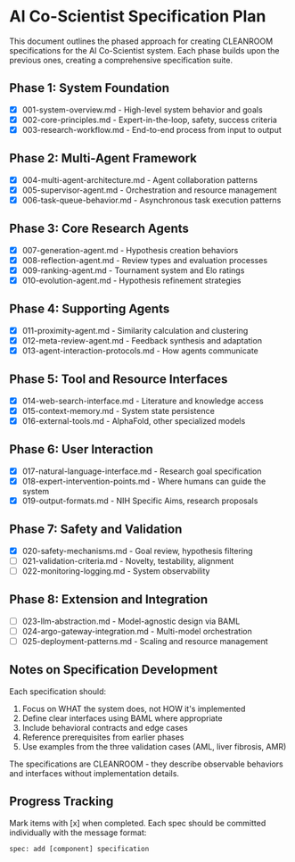 # AI Co-Scientist Specification Plan

This document outlines the phased approach for creating CLEANROOM specifications for the AI Co-Scientist system. Each phase builds upon the previous ones, creating a comprehensive specification suite.

## Phase 1: System Foundation
- [x] 001-system-overview.md - High-level system behavior and goals
- [x] 002-core-principles.md - Expert-in-the-loop, safety, success criteria
- [x] 003-research-workflow.md - End-to-end process from input to output

## Phase 2: Multi-Agent Framework
- [x] 004-multi-agent-architecture.md - Agent collaboration patterns
- [x] 005-supervisor-agent.md - Orchestration and resource management
- [x] 006-task-queue-behavior.md - Asynchronous task execution patterns

## Phase 3: Core Research Agents
- [x] 007-generation-agent.md - Hypothesis creation behaviors
- [x] 008-reflection-agent.md - Review types and evaluation processes
- [x] 009-ranking-agent.md - Tournament system and Elo ratings
- [x] 010-evolution-agent.md - Hypothesis refinement strategies

## Phase 4: Supporting Agents
- [x] 011-proximity-agent.md - Similarity calculation and clustering
- [x] 012-meta-review-agent.md - Feedback synthesis and adaptation
- [x] 013-agent-interaction-protocols.md - How agents communicate

## Phase 5: Tool and Resource Interfaces
- [x] 014-web-search-interface.md - Literature and knowledge access
- [x] 015-context-memory.md - System state persistence
- [x] 016-external-tools.md - AlphaFold, other specialized models

## Phase 6: User Interaction
- [x] 017-natural-language-interface.md - Research goal specification
- [x] 018-expert-intervention-points.md - Where humans can guide the system
- [x] 019-output-formats.md - NIH Specific Aims, research proposals

## Phase 7: Safety and Validation
- [x] 020-safety-mechanisms.md - Goal review, hypothesis filtering
- [ ] 021-validation-criteria.md - Novelty, testability, alignment
- [ ] 022-monitoring-logging.md - System observability

## Phase 8: Extension and Integration
- [ ] 023-llm-abstraction.md - Model-agnostic design via BAML
- [ ] 024-argo-gateway-integration.md - Multi-model orchestration
- [ ] 025-deployment-patterns.md - Scaling and resource management

## Notes on Specification Development

Each specification should:
1. Focus on WHAT the system does, not HOW it's implemented
2. Define clear interfaces using BAML where appropriate
3. Include behavioral contracts and edge cases
4. Reference prerequisites from earlier phases
5. Use examples from the three validation cases (AML, liver fibrosis, AMR)

The specifications are CLEANROOM - they describe observable behaviors and interfaces without implementation details.

## Progress Tracking

Mark items with [x] when completed. Each spec should be committed individually with the message format:
```
spec: add [component] specification
```